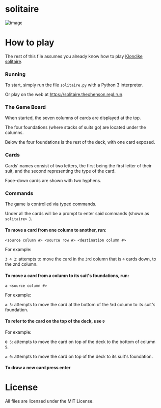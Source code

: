 # solitaire
![image](https://i.ibb.co/0jxzvd7/solitaire.png)

# How to play
The rest of this file assumes you already know how to play [Klondike solitaire](https://en.wikipedia.org/wiki/Klondike_\(solitaire\)).

### Running
To start, simply run the file `solitaire.py` with a Python 3 interpreter.

Or play on the web at https://solitaire.theohenson.repl.run.

### The Game Board
When started, the seven columns of cards are displayed at the top.

The four foundations (where stacks of suits go) are located under the columns.

Below the four foundations is the rest of the deck, with one card exposed.

### Cards
Cards' names consist of two letters, the first being the first letter of their suit, and the second representing the type of the card.

Face-down cards are shown with two hyphens.

### Commands

The game is controlled via typed commands.

Under all the cards will be a prompt to enter said commands (shown as `solitaire> `).

#### To move a card from one column to another, run:

  `<source column #> <source row #> <destination column #>`

  For example:

  `3 4 2`: attempts to move the card in the `3`rd column that is `4` cards down, to the `2`nd column.
  
#### To move a card from a column to its suit's foundations, run:
  
  `a <source column #>`
  
  For example:
  
  `a 3`: attempts to move the card at the bottom of the `3`rd column to its suit's foundation.
 
#### To refer to the card on the top of the deck, use `0`

  For example:
  
  `0 5`: attempts to move the card on top of the deck to the bottom of column `5`.
  
  `a 0`: attempts to move the card on top of the deck to its suit's foundation.

#### To draw a new card press enter 

# License
All files are licensed under the MIT License.
